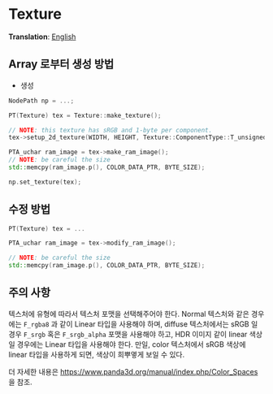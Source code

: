 # Texture
**Translation**: [English](../../rendering/texture.md)

## Array 로부터 생성 방법
- 생성
```cpp
NodePath np = ...;

PT(Texture) tex = Texture::make_texture();

// NOTE: this texture has sRGB and 1-byte per component.
tex->setup_2d_texture(WIDTH, HEIGHT, Texture::ComponentType::T_unsigned_byte, Texture::Format::F_srgb);

PTA_uchar ram_image = tex->make_ram_image();
// NOTE: be careful the size
std::memcpy(ram_image.p(), COLOR_DATA_PTR, BYTE_SIZE);

np.set_texture(tex);
```

## 수정 방법
```cpp
PT(Texture) tex = ...

PTA_uchar ram_image = tex->modify_ram_image();

// NOTE: be careful the size
std::memcpy(ram_image.p(), COLOR_DATA_PTR, BYTE_SIZE);
```

## 주의 사항
텍스처에 유형에 따라서 텍스처 포맷을 선택해주어야 한다. Normal 텍스처와 같은 경우에는 `F_rgba8` 과 같이 Linear 타입을
사용해야 하며, diffuse 텍스처에서는 sRGB 일 경우 `F_srgb` 혹은 `F_srgb_alpha` 포맷을 사용해야 하고, HDR 이미지 같이
linear 색상일 경우에는 Linear 타입을 사용해야 한다.
만일, color 텍스처에서 sRGB 색상에 linear 타입을 사용하게 되면, 색상이 희뿌옇게 보일 수 있다.

더 자세한 내용은 https://www.panda3d.org/manual/index.php/Color_Spaces 을 참조.
